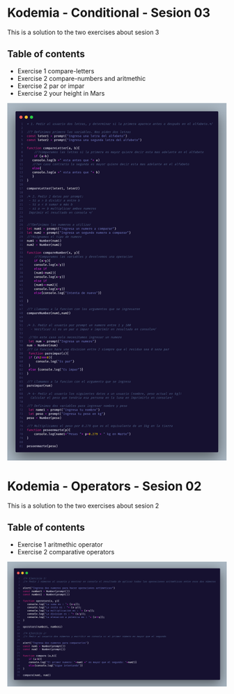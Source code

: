 # Kodemia - Conditional - Sesion 03

This is a solution to the two exercises about sesion 3 

## Table of contents

- Exercise 1 compare-letters
- Exercise 2 compare-numbers and aritmethic
- Exercise 2 par or impar
- Exercise 2 your height in Mars

![](/03_sesion/sesion_03.png)





# Kodemia - Operators - Sesion 02

This is a solution to the two exercises about sesion 2 

## Table of contents

- Exercise 1 aritmethic operator
- Exercise 2 comparative operators

![](/02_sesion/img/operators.png)
